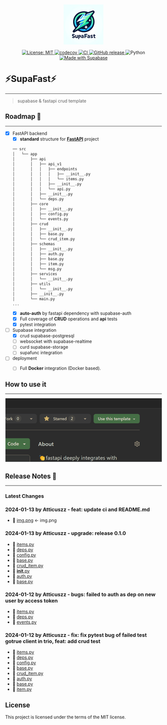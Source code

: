 <p align="center">
  <img src="assets/logo.png" alt="Logo">
</p>

<p align="center">
  <a href="https://opensource.org/licenses/MIT">
    <img src="https://img.shields.io/badge/License-MIT-yellow.svg" alt="License: MIT">
  </a>
  <a href="https://codecov.io/gh/Atticuszz/fastapi_supabase_template">
    <img src="https://codecov.io/gh/Atticuszz/fastapi_supabase_template/branch/main/graph/badge.svg?token=YOUR_TOKEN" alt="codecov">
  </a>
  <a href="https://github.com/Atticuszz/fastapi_supabase_template/actions">
    <img src="https://github.com/Atticuszz/fastapi_supabase_template/actions/workflows/ci.yml/badge.svg" alt="CI">
  </a>
  <a href="https://github.com/Atticuszz/fastapi_supabase_template/releases/">
    <img src="https://img.shields.io/github/release/Atticuszz/fastapi_supabase_template.svg" alt="GitHub release">
  </a>
  <img src="https://img.shields.io/badge/python-3.10|3.11|3.12-blue.svg" alt="Python">
  <a href="https://supabase.com">
    <img src="https://supabase.com/badge-made-with-supabase-dark.svg" alt="Made with Supabase">
  </a>
</p>

# ⚡SupaFast⚡
___
> supabase &  fastapi crud template
## Roadmap 🫶
___
- [x] FastAPI backend
  - [x] **standard** structure for <a href="https://github.com/tiangolo/fastapi" class="external-link" target="_blank">**FastAPI**</a> project 
  ```text
  ── src
  │   └── app
  │       ├── api
  │       │   ├── api_v1
  │       │   │   ├── endpoints
  │       │   │   │   ├── __init__.py
  │       │   │   │   └── items.py
  │       │   │   ├── __init__.py
  │       │   │   └── api.py
  │       │   ├── __init__.py
  │       │   └── deps.py
  │       ├── core
  │       │   ├── __init__.py
  │       │   ├── config.py
  │       │   └── events.py
  │       ├── crud
  │       │   ├── __init__.py
  │       │   ├── base.py
  │       │   └── crud_item.py
  │       ├── schemas
  │       │   ├── __init__.py
  │       │   ├── auth.py
  │       │   ├── base.py
  │       │   ├── item.py
  │       │   └── msg.py
  │       ├── services
  │       │   └── __init__.py
  │       ├── utils
  │       │   └── __init__.py
  │       ├── __init__.py
  │       └── main.py
  ...
  ```
  - [x] **auto-auth** by fastapi dependency with supabase-auth
  - [x] Full coverage of **CRUD** operations and **api** tests
  - [x] pytest integration
- [ ] Supabase integration
  - [x] crud supabase-postgresql
  - [ ] websocket with supabase-realtime 
  - [ ] curd supabase-storage
  - [ ] supafunc integration
- [ ] deployment
  - [ ] Full **Docker** integration (Docker based).


## How to use it
___
![](assets/usage.gif)
## Release Notes 🥸
___
### Latest Changes
### 2024-01-13 by Atticuszz - feat: update ci and README.md
- 🚚 [img.png](img.png) <- img.png
### 2024-01-13 by Atticuszz - upgrade: release 0.1.0
- 🔨 [items.py](src/app/api/api_v1/endpoints/items.py)
- 🔨 [deps.py](src/app/api/deps.py)
- 🔨 [config.py](src/app/core/config.py)
- 🔨 [base.py](src/app/crud/base.py)
- 🔨 [crud_item.py](src/app/crud/crud_item.py)
- 🔨 [__init__.py](src/app/schemas/__init__.py)
- 🔨 [auth.py](src/app/schemas/auth.py)
- 🔨 [base.py](src/app/schemas/base.py)
### 2024-01-12 by Atticuszz - bugs: failed to auth as dep on new user by access token
- 🔨 [items.py](src/app/api/api_v1/endpoints/items.py)
- 🔨 [deps.py](src/app/api/deps.py)
- 🔨 [events.py](src/app/core/events.py)
### 2024-01-12 by Atticuszz - fix: fix pytest bug of failed test gotrue client in trio, feat: add crud test
- 🔨 [items.py](src/app/api/api_v1/endpoints/items.py)
- 🔨 [deps.py](src/app/api/deps.py)
- 🔨 [config.py](src/app/core/config.py)
- 🔨 [base.py](src/app/crud/base.py)
- 🔨 [crud_item.py](src/app/crud/crud_item.py)
- 🔨 [auth.py](src/app/schemas/auth.py)
- 🔨 [base.py](src/app/schemas/base.py)
- 🔨 [item.py](src/app/schemas/item.py)
## License

This project is licensed under the terms of the MIT license.
